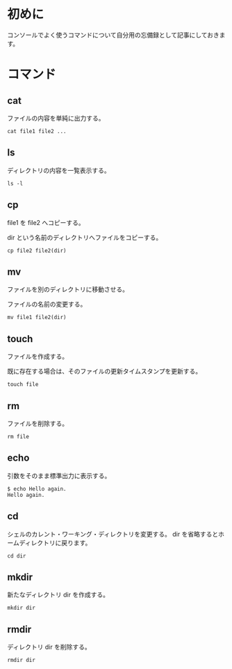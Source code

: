 <!--
title:   【Linux】基本コマンド一覧
tags:    Linux,command,console
id:      83cc470ff319aae90eef
private: false
-->

# 初めに

コンソールでよく使うコマンドについて自分用の忘備録として記事にしておきます。

# コマンド

## cat

ファイルの内容を単純に出力する。

```console
cat file1 file2 ...
```

## ls

ディレクトリの内容を一覧表示する。

```console
ls -l
```

## cp

file1 を file2 へコピーする。

dir という名前のディレクトリへファイルをコピーする。

```console
cp file2 file2(dir)
```

## mv

ファイルを別のディレクトリに移動させる。

ファイルの名前の変更する。

```console
mv file1 file2(dir)
```

## touch

ファイルを作成する。

既に存在する場合は、そのファイルの更新タイムスタンプを更新する。

```console
touch file
```

## rm

ファイルを削除する。

```console
rm file
```

## echo

引数をそのまま標準出力に表示する。

```console
$ echo Hello again.
Hello again.
```

## cd

シェルのカレント・ワーキング・ディレクトリを変更する。
dir を省略するとホームディレクトリに戻ります。

```console
cd dir
```

## mkdir

新たなディレクトリ dir を作成する。

```console
mkdir dir
```

## rmdir

ディレクトリ dir を削除する。

```console
rmdir dir
```
